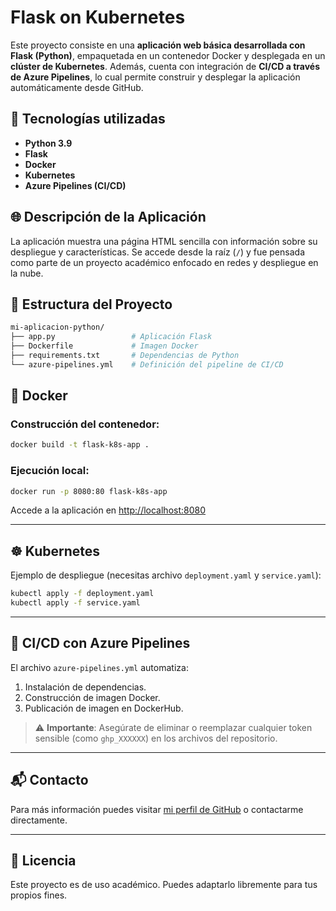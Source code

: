 # Flask on Kubernetes

Este proyecto consiste en una **aplicación web básica desarrollada con Flask (Python)**, empaquetada en un contenedor Docker y desplegada en un **clúster de Kubernetes**. Además, cuenta con integración de **CI/CD a través de Azure Pipelines**, lo cual permite construir y desplegar la aplicación automáticamente desde GitHub.

## 🚀 Tecnologías utilizadas

- **Python 3.9**
- **Flask**
- **Docker**
- **Kubernetes**
- **Azure Pipelines (CI/CD)**

## 🌐 Descripción de la Aplicación

La aplicación muestra una página HTML sencilla con información sobre su despliegue y características. Se accede desde la raíz (`/`) y fue pensada como parte de un proyecto académico enfocado en redes y despliegue en la nube.

## 📁 Estructura del Proyecto

```bash
mi-aplicacion-python/
├── app.py                 # Aplicación Flask
├── Dockerfile             # Imagen Docker
├── requirements.txt       # Dependencias de Python
└── azure-pipelines.yml    # Definición del pipeline de CI/CD
```

## 🐳 Docker

### Construcción del contenedor:

```bash
docker build -t flask-k8s-app .
```

### Ejecución local:

```bash
docker run -p 8080:80 flask-k8s-app
```

Accede a la aplicación en [http://localhost:8080](http://localhost:8080)

---

## ☸️ Kubernetes

Ejemplo de despliegue (necesitas archivo `deployment.yaml` y `service.yaml`):

```bash
kubectl apply -f deployment.yaml
kubectl apply -f service.yaml
```

---

## 🔄 CI/CD con Azure Pipelines

El archivo `azure-pipelines.yml` automatiza:

1. Instalación de dependencias.
2. Construcción de imagen Docker.
3. Publicación de imagen en DockerHub.

> ⚠️ **Importante**: Asegúrate de eliminar o reemplazar cualquier token sensible (como `ghp_XXXXXX`) en los archivos del repositorio.

---

## 📬 Contacto

Para más información puedes visitar [mi perfil de GitHub](https://github.com/ismaoft) o contactarme directamente.

---

## 📝 Licencia

Este proyecto es de uso académico. Puedes adaptarlo libremente para tus propios fines.
